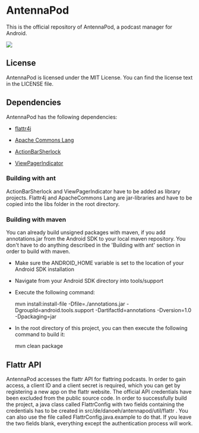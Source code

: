 # AntennaPod

This is the official repository of AntennaPod, a podcast manager for Android.

<a href="https://play.google.com/store/apps/details?id=de.danoeh.antennapod" alt="Download from Google Play">
  <img src="http://www.android.com/images/brand/android_app_on_play_large.png">
</a>

## License

AntennaPod is licensed under the MIT License. You can find the license text in the LICENSE file.

## Dependencies

AntennaPod has the following dependencies:

- [flattr4j](http://www.shredzone.org/projects/flattr4j/files)
- [Apache Commons Lang](http://commons.apache.org/lang/download_lang.cgi)

- [ActionBarSherlock](https://github.com/JakeWharton/ActionBarSherlock)
- [ViewPagerIndicator](https://github.com/JakeWharton/Android-ViewPagerIndicator)

### Building with ant

ActionBarSherlock and ViewPagerIndicator have to be added as library projects. Flattr4j and ApacheCommons Lang are jar-libraries and have to be copied into the libs folder in the root directory. 

### Building with maven

You can already build unsigned packages with maven, if you add annotations.jar from the Android SDK to your local maven repository. You don't have to do anything described in the 'Building with ant' section in order to build with maven.

- Make sure the ANDROID_HOME variable is set to the location of your Android SDK installation
- Navigate from your Android SDK directory into tools/support
- Execute the following command:

    mvn install:install-file -Dfile=./annotations.jar -DgroupId=android.tools.support -DartifactId=annotations -Dversion=1.0 -Dpackaging=jar

- In the root directory of this project, you can then execute the following command to build it:

    mvn clean package

## Flattr API

AntennaPod accesses the flattr API for flattring podcasts. In order to gain access, a client ID and a client secret is required, which you can get by registering a new app on the flattr website. The official API credentials have been excluded from the public source code.
In order to successfully build the project, a java class called FlattrConfig with two fields containing the credentials has to be created in src/de/danoeh/antennapod/util/flattr . You can also use the file called FlattrConfig.java.example to do that. If you leave the two fields blank, everything except the authentication process will work.
